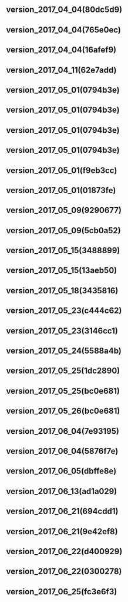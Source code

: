 ## version_2017_04_04(80dc5d9)
## version_2017_04_04(765e0ec)
## version_2017_04_04(16afef9)
## version_2017_04_11(62e7add)
## version_2017_05_01(0794b3e)
## version_2017_05_01(0794b3e)
## version_2017_05_01(0794b3e)
## version_2017_05_01(0794b3e)
## version_2017_05_01(f9eb3cc)
## version_2017_05_01(01873fe)
## version_2017_05_09(9290677)
## version_2017_05_09(5cb0a52)
## version_2017_05_15(3488899)
## version_2017_05_15(13aeb50)
## version_2017_05_18(3435816)
## version_2017_05_23(c444c62)
## version_2017_05_23(3146cc1)
## version_2017_05_24(5588a4b)
## version_2017_05_25(1dc2890)
## version_2017_05_25(bc0e681)
## version_2017_05_26(bc0e681)
## version_2017_06_04(7e93195)
## version_2017_06_04(5876f7e)
## version_2017_06_05(dbffe8e)
## version_2017_06_13(ad1a029)
## version_2017_06_21(694cdd1)
## version_2017_06_21(9e42ef8)
## version_2017_06_22(d400929)
## version_2017_06_22(0300278)
## version_2017_06_25(fc3e6f3)
